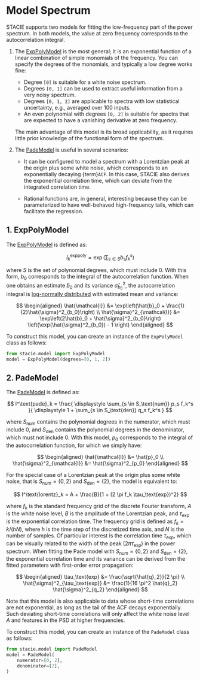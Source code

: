 # Model Spectrum

STACIE supports two models for fitting the low-frequency part of the power spectrum.
In both models, the value at zero frequency corresponds to the autocorrelation integral.

1. The [ExpPolyModel](#stacie.model.ExpPolyModel) is the most general;
   it is an exponential function of a linear combination of simple monomials of the frequency.
   You can specify the degrees of the monomials, and typically a low degree works fine:

    - Degree `[0]` is suitable for a white noise spectrum.
    - Degrees `[0, 1]` can be used to extract useful information from a very noisy spectrum.
    - Degrees `[0, 1, 2]` are applicable to spectra with low statistical uncertainty,
      e.g., averaged over 100 inputs.
    - An even polynomial with degrees `[0, 2]` is suitable for spectra
      that are expected to have a vanishing derivative at zero frequency.

    The main advantage of this model is its broad applicability,
    as it requires little prior knowledge of the functional form of the spectrum.

2. The [PadeModel](#stacie.model.PadeModel) is useful in several scenarios:

    - It can be configured to model a spectrum with a Lorentzian peak at the origin
      plus some white noise, which corresponds to an exponentially decaying {term}`ACF`.
      In this case, STACIE also derives the exponential correlation time,
      which can deviate from the integrated correlation time.

    - Rational functions are, in general, interesting because they can be
      parameterized to have well-behaved high-frequency tails,
      which can facilitate the regression.

## 1. ExpPolyModel

The [ExpPolyModel](#stacie.model.ExpPolyModel) is defined as:

$$
    I^\text{exppoly}_k = \exp\left(\sum_{s \in S} b_s f_k^s\right)
$$

where $S$ is the set of polynomial degrees, which must include 0.
With this form, $b_0$ corresponds to the integral of the autocorrelation function.
When one obtains an estimate $\hat{b}_0$ and its variance $\hat{\sigma}^2_{b_0}$,
the autocorrelation integral is [log-normally distributed](https://en.wikipedia.org/wiki/Log-normal_distribution)
with estimated mean and variance:

$$
    \begin{aligned}
    \hat{\mathcal{I}}
    &= \exp\left(\hat{b}_0 + \frac{1}{2}\hat{\sigma}^2_{b_0}\right)
    \\
    \hat{\sigma}^2_{\mathcal{I}}
    &= \exp\left(2\hat{b}_0 + \hat{\sigma}^2_{b_0}\right)
        \left(\exp(\hat{\sigma}^2_{b_0}) - 1 \right)
    \end{aligned}
$$

To construct this model, you can create an instance of the `ExpPolyModel` class as follows:

```python
from stacie.model import ExpPolyModel
model = ExpPolyModel(degrees=[0, 1, 2])
```

## 2. PadeModel

The [PadeModel](#stacie.model.PadeModel) is defined as:

$$
    I^\text{pade}_k = \frac{
        \displaystyle
        \sum_{s \in S_\text{num}} p_s f_k^s
    }{
        \displaystyle
        1 + \sum_{s \in S_\text{den}} q_s f_k^s
    }
$$

where $S_\text{num}$ contains the polynomial degrees in the numerator, which must include 0,
and $S_\text{den}$ contains the polynomial degrees in the denominator, which must not include 0.
With this model, $p_0$ corresponds to the integral of the autocorrelation function,
for which we simply have:

$$
    \begin{aligned}
    \hat{\mathcal{I}} &= \hat{p}_0
    \\
    \hat{\sigma}^2_{\mathcal{I}} &= \hat{\sigma}^2_{p_0}
    \end{aligned}
$$

For the special case of a Lorentzian peak at the origin plus some white noise,
that is $S_\text{num} = \{0, 2\}$ and $S_\text{den} = \{2\}$,
the model is equivalent to:

$$
    I^\text{lorentz}_k = A + \frac{B}{1 + (2 \pi f_k \tau_\text{exp})^2}
$$

where $f_k$ is the standard frequency grid of the discrete Fourier transform,
$A$ is the white noise level, $B$ is the amplitude of the Lorentzian peak,
and $\tau_\text{exp}$ is the exponential correlation time.
The frequency grid is defined as $f_k = k / (hN)$,
where $h$ is the time step of the discretized time axis, and $N$ is the number of samples.
Of particular interest is the correlation time $\tau_\text{exp}$,
which can be visually related to the width of the peak ($2 \pi \tau_\text{exp}$) in the power spectrum.
When fitting the Pade model with $S_\text{num} = \{0, 2\}$ and $S_\text{den} = \{2\}$,
the exponential correlation time and its variance can be derived
from the fitted parameters with first-order error propagation:

$$
    \begin{aligned}
    \tau_\text{exp} &= \frac{\sqrt{\hat{q}_2}}{2 \pi}
    \\
    \hat{\sigma}^2_{\tau_\text{exp}} &= \frac{1}{16 \pi^2 \hat{q}_2} \hat{\sigma}^2_{q_2}
    \end{aligned}
$$

Note that this model is also applicable to data whose short-time correlations are not exponential,
as long as the tail of the ACF decays exponentially.
Such deviating short-time correlations will only affect the white noise level $A$
and features in the PSD at higher frequencies.

To construct this model, you can create an instance of the `PadeModel` class as follows:

```python
from stacie.model import PadeModel
model = PadeModel(
    numerator=[0, 2],
    denominator=[2],
)
```
